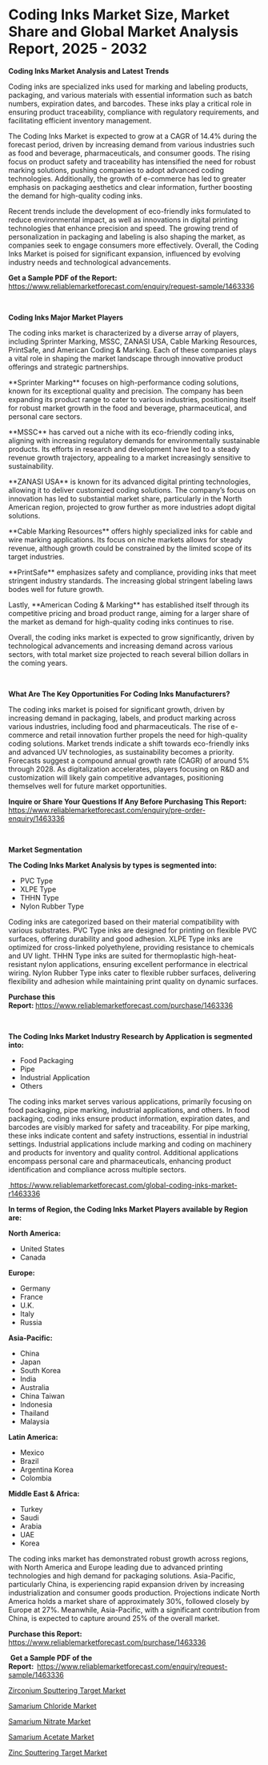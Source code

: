 <p><h1>Coding Inks Market Size, Market Share and Global Market Analysis Report, 2025 - 2032</h1></p><p><strong>Coding Inks Market Analysis and Latest Trends</strong></p>
<p><p>Coding inks are specialized inks used for marking and labeling products, packaging, and various materials with essential information such as batch numbers, expiration dates, and barcodes. These inks play a critical role in ensuring product traceability, compliance with regulatory requirements, and facilitating efficient inventory management.</p><p>The Coding Inks Market is expected to grow at a CAGR of 14.4% during the forecast period, driven by increasing demand from various industries such as food and beverage, pharmaceuticals, and consumer goods. The rising focus on product safety and traceability has intensified the need for robust marking solutions, pushing companies to adopt advanced coding technologies. Additionally, the growth of e-commerce has led to greater emphasis on packaging aesthetics and clear information, further boosting the demand for high-quality coding inks.</p><p>Recent trends include the development of eco-friendly inks formulated to reduce environmental impact, as well as innovations in digital printing technologies that enhance precision and speed. The growing trend of personalization in packaging and labeling is also shaping the market, as companies seek to engage consumers more effectively. Overall, the Coding Inks Market is poised for significant expansion, influenced by evolving industry needs and technological advancements.</p></p>
<p><strong>Get a Sample PDF of the Report:&nbsp;</strong> <a href="https://www.reliablemarketforecast.com/enquiry/request-sample/1463336?utm_campaign=1108&utm_medium=2&utm_source=Github&utm_content=ia&utm_term=01042025&utm_id=coding-inks">https://www.reliablemarketforecast.com/enquiry/request-sample/1463336</a></p>
<p>&nbsp;</p>
<p><strong>Coding Inks Major Market Players</strong></p>
<p><p>The coding inks market is characterized by a diverse array of players, including Sprinter Marking, MSSC, ZANASI USA, Cable Marking Resources, PrintSafe, and American Coding & Marking. Each of these companies plays a vital role in shaping the market landscape through innovative product offerings and strategic partnerships.</p><p>**Sprinter Marking** focuses on high-performance coding solutions, known for its exceptional quality and precision. The company has been expanding its product range to cater to various industries, positioning itself for robust market growth in the food and beverage, pharmaceutical, and personal care sectors.</p><p>**MSSC** has carved out a niche with its eco-friendly coding inks, aligning with increasing regulatory demands for environmentally sustainable products. Its efforts in research and development have led to a steady revenue growth trajectory, appealing to a market increasingly sensitive to sustainability.</p><p>**ZANASI USA** is known for its advanced digital printing technologies, allowing it to deliver customized coding solutions. The company’s focus on innovation has led to substantial market share, particularly in the North American region, projected to grow further as more industries adopt digital solutions.</p><p>**Cable Marking Resources** offers highly specialized inks for cable and wire marking applications. Its focus on niche markets allows for steady revenue, although growth could be constrained by the limited scope of its target industries.</p><p>**PrintSafe** emphasizes safety and compliance, providing inks that meet stringent industry standards. The increasing global stringent labeling laws bodes well for future growth.</p><p>Lastly, **American Coding & Marking** has established itself through its competitive pricing and broad product range, aiming for a larger share of the market as demand for high-quality coding inks continues to rise.</p><p>Overall, the coding inks market is expected to grow significantly, driven by technological advancements and increasing demand across various sectors, with total market size projected to reach several billion dollars in the coming years.</p></p>
<p>&nbsp;</p>
<p><strong>What Are The Key Opportunities For Coding Inks Manufacturers?</strong></p>
<p><p>The coding inks market is poised for significant growth, driven by increasing demand in packaging, labels, and product marking across various industries, including food and pharmaceuticals. The rise of e-commerce and retail innovation further propels the need for high-quality coding solutions. Market trends indicate a shift towards eco-friendly inks and advanced UV technologies, as sustainability becomes a priority. Forecasts suggest a compound annual growth rate (CAGR) of around 5% through 2028. As digitalization accelerates, players focusing on R&D and customization will likely gain competitive advantages, positioning themselves well for future market opportunities.</p></p>
<p><strong>Inquire or Share Your Questions If Any Before Purchasing This Report:</strong> <a href="https://www.reliablemarketforecast.com/enquiry/pre-order-enquiry/1463336?utm_campaign=1108&utm_medium=2&utm_source=Github&utm_content=ia&utm_term=01042025&utm_id=coding-inks">https://www.reliablemarketforecast.com/enquiry/pre-order-enquiry/1463336</a></p>
<p>&nbsp;</p>
<p><strong>Market Segmentation</strong></p>
<p><strong>The Coding Inks Market Analysis by types is segmented into:</strong></p>
<p><ul><li>PVC Type</li><li>XLPE Type</li><li>THHN Type</li><li>Nylon Rubber Type</li></ul></p>
<p><p>Coding inks are categorized based on their material compatibility with various substrates. PVC Type inks are designed for printing on flexible PVC surfaces, offering durability and good adhesion. XLPE Type inks are optimized for cross-linked polyethylene, providing resistance to chemicals and UV light. THHN Type inks are suited for thermoplastic high-heat-resistant nylon applications, ensuring excellent performance in electrical wiring. Nylon Rubber Type inks cater to flexible rubber surfaces, delivering flexibility and adhesion while maintaining print quality on dynamic surfaces.</p></p>
<p><strong>Purchase this Report:&nbsp;</strong><a href="https://www.reliablemarketforecast.com/purchase/1463336?utm_campaign=1108&utm_medium=2&utm_source=Github&utm_content=ia&utm_term=01042025&utm_id=coding-inks">https://www.reliablemarketforecast.com/purchase/1463336</a></p>
<p>&nbsp;</p>
<p><strong>The Coding Inks Market Industry Research by Application is segmented into:</strong></p>
<p><ul><li>Food Packaging</li><li>Pipe</li><li>Industrial Application</li><li>Others</li></ul></p>
<p><p>The coding inks market serves various applications, primarily focusing on food packaging, pipe marking, industrial applications, and others. In food packaging, coding inks ensure product information, expiration dates, and barcodes are visibly marked for safety and traceability. For pipe marking, these inks indicate content and safety instructions, essential in industrial settings. Industrial applications include marking and coding on machinery and products for inventory and quality control. Additional applications encompass personal care and pharmaceuticals, enhancing product identification and compliance across multiple sectors.</p></p>
<p><a href="https://www.reliablemarketforecast.com/global-coding-inks-market-r1463336?utm_campaign=1108&utm_medium=2&utm_source=Github&utm_content=ia&utm_term=01042025&utm_id=coding-inks">&nbsp;https://www.reliablemarketforecast.com/global-coding-inks-market-r1463336</a></p>
<p><strong>In terms of Region, the Coding Inks Market Players available by Region are:</strong></p>
<p>
    <p> <strong> North America: </strong>
        <ul>
            <li>United States</li>
            <li>Canada</li>
        </ul>
        </p> 
    <p> <strong> Europe: </strong>
        <ul>
            <li>Germany</li>
            <li>France</li>
            <li>U.K.</li>
            <li>Italy</li>
            <li>Russia</li>
        </ul>
        </p> 
    <p> <strong> Asia-Pacific: </strong>
        <ul>
            <li>China</li>
            <li>Japan</li>
            <li>South Korea</li>
            <li>India</li>
            <li>Australia</li>
            <li>China Taiwan</li>
            <li>Indonesia</li>
            <li>Thailand</li>
            <li>Malaysia</li>
        </ul>
        </p> 
    <p> <strong> Latin America: </strong>
        <ul>
            <li>Mexico</li>
            <li>Brazil</li>
            <li>Argentina Korea</li>
            <li>Colombia</li>
        </ul>
        </p> 
    <p> <strong> Middle East & Africa: </strong>
        <ul>
            <li>Turkey</li>
            <li>Saudi</li>
            <li>Arabia</li>
            <li>UAE</li>
            <li>Korea</li>
        </ul>
    </p>
    </p>
<p><p>The coding inks market has demonstrated robust growth across regions, with North America and Europe leading due to advanced printing technologies and high demand for packaging solutions. Asia-Pacific, particularly China, is experiencing rapid expansion driven by increasing industrialization and consumer goods production. Projections indicate North America holds a market share of approximately 30%, followed closely by Europe at 27%. Meanwhile, Asia-Pacific, with a significant contribution from China, is expected to capture around 25% of the overall market.</p></p>
<p><strong>Purchase this Report: </strong><a href="https://www.reliablemarketforecast.com/purchase/1463336?utm_campaign=1108&utm_medium=2&utm_source=Github&utm_content=ia&utm_term=01042025&utm_id=coding-inks">https://www.reliablemarketforecast.com/purchase/1463336</a></p>
<p>&nbsp;<strong>Get a Sample PDF of the Report:&nbsp;&nbsp;</strong><a href="https://www.reliablemarketforecast.com/enquiry/request-sample/1463336?utm_campaign=1108&utm_medium=2&utm_source=Github&utm_content=ia&utm_term=01042025&utm_id=coding-inks">https://www.reliablemarketforecast.com/enquiry/request-sample/1463336</a></p>
<p><strong></strong></p>
<p><p><a href="https://github.com/bredevasil2q/Market-Research-Report-List-1/blob/main/zirconium-sputtering-target-market.md?utm_campaign=1108&utm_medium=2&utm_source=Github&utm_content=ia&utm_term=01042025&utm_id=coding-inks">Zirconium Sputtering Target Market</a></p><p><a href="https://github.com/fontshatintj/Market-Research-Report-List-1/blob/main/samarium-chloride-market.md?utm_campaign=1108&utm_medium=2&utm_source=Github&utm_content=ia&utm_term=01042025&utm_id=coding-inks">Samarium Chloride Market</a></p><p><a href="https://github.com/winjelequegt/Market-Research-Report-List-1/blob/main/samarium-nitrate-market.md?utm_campaign=1108&utm_medium=2&utm_source=Github&utm_content=ia&utm_term=01042025&utm_id=coding-inks">Samarium Nitrate Market</a></p><p><a href="https://github.com/firdwsermald/Market-Research-Report-List-1/blob/main/samarium-acetate-market.md?utm_campaign=1108&utm_medium=2&utm_source=Github&utm_content=ia&utm_term=01042025&utm_id=coding-inks">Samarium Acetate Market</a></p><p><a href="https://github.com/nedzazollo74/Market-Research-Report-List-1/blob/main/zinc-sputtering-target-market.md?utm_campaign=1108&utm_medium=2&utm_source=Github&utm_content=ia&utm_term=01042025&utm_id=coding-inks">Zinc Sputtering Target Market</a></p></p>